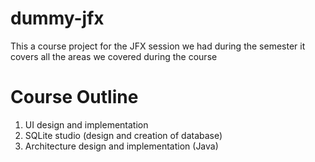 # dummy-jfx
This a course project for the JFX session we had during the semester it covers all the areas we covered during the course

# Course Outline
1. UI design and implementation
2. SQLite studio (design and creation of database)
3. Architecture design and implementation (Java)
